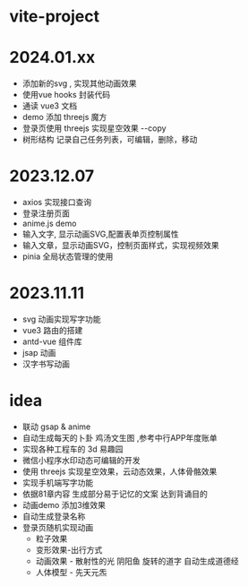 # vite-project

# 2024.01.xx
- 添加新的svg , 实现其他动画效果
- 使用vue hooks 封装代码
- 通读 vue3 文档
- demo 添加 threejs 魔方
- 登录页使用 threejs 实现星空效果 --copy
- 树形结构 记录自己任务列表，可编辑，删除，移动

# 2023.12.07
- axios 实现接口查询
- 登录注册页面
- anime.js demo
- 输入文字, 显示动画SVG,配置表单页控制属性
- 输入文章，显示动画SVG，控制页面样式，实现视频效果
- pinia 全局状态管理的使用

# 2023.11.11
- svg 动画实现写字功能
- vue3 路由的搭建
- antd-vue 组件库
- jsap 动画
- 汉字书写动画

# idea
- 联动 gsap & anime
- 自动生成每天的卜卦 鸡汤文生图 ,参考中行APP年度账单
- 实现各种工程车的 3d 易趣园 
- 微信小程序水印动态可编辑的开发
- 使用 threejs 实现星空效果，云动态效果，人体骨骼效果
- 实现手机端写字功能 
- 依据81章内容 生成部分易于记忆的文案 达到背诵目的
- 动画demo 添加3维效果
- 自动生成登录名称
- 登录页随机实现动画
  - 粒子效果
  - 变形效果-出行方式
  - 动画效果 - 散射性的光 阴阳鱼 旋转的道字 自动生成道德经
  - 人体模型 - 先天元炁